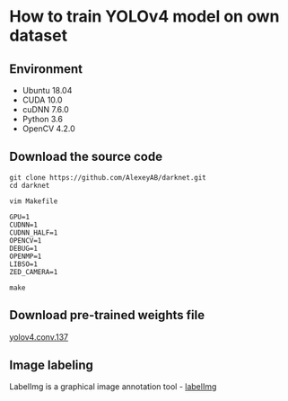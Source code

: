 # How to train YOLOv4 model on own dataset

## Environment
 * Ubuntu 18.04
 * CUDA 10.0
 * cuDNN 7.6.0
 * Python 3.6
 * OpenCV 4.2.0

## Download the source code

    git clone https://github.com/AlexeyAB/darknet.git
    cd darknet

    vim Makefile

    GPU=1
    CUDNN=1 
    CUDNN_HALF=1 
    OPENCV=1 
    DEBUG=1 
    OPENMP=1 
    LIBSO=1 
    ZED_CAMERA=1 
    
    make
    
## Download pre-trained weights file
[yolov4.conv.137](https://drive.google.com/file/d/1JKF-bdIklxOOVy-2Cr5qdvjgGpmGfcbp/view)
    
## Image labeling
LabelImg is a graphical image annotation tool - [labelImg](https://github.com/tzutalin/labelImg)

